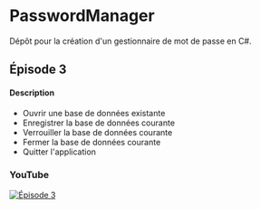 # PasswordManager
 
Dépôt pour la création d'un gestionnaire de mot de passe en C#.

## Épisode 3

#### Description

- Ouvrir une base de données existante
- Enregistrer la base de données courante
- Verrouiller la base de données courante
- Fermer la base de données courante
- Quitter l'application

### YouTube

[![Épisode 3](https://i3.ytimg.com/vi/dBAxOReGrCg/maxresdefault.jpg)](https://www.youtube.com/watch?v=dBAxOReGrCg)
